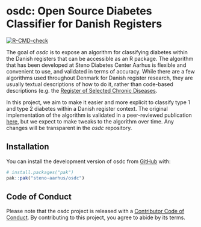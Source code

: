 # osdc: Open Source Diabetes Classifier for Danish Registers

<!-- badges: start -->

[![R-CMD-check](https://github.com/steno-aarhus/osdc/actions/workflows/R-CMD-check.yaml/badge.svg)](https://github.com/steno-aarhus/osdc/actions/workflows/R-CMD-check.yaml)

<!-- badges: end -->

The goal of *osdc* is to expose an algorithm for classifying diabetes
within the Danish registers that can be accessible as an R package. The
algorithm that has been developed at Steno Diabetes Center Aarhus is
flexible and convenient to use, and validated in terms of accuracy.
While there are a few algorithms used throughout Denmark for Danish
register research, they are usually textual descriptions of how to do
it, rather than code-based descriptions (e.g. the [Register of Selected
Chronic
Diseases](https://www.esundhed.dk/-/media/Files/Publikationer/Emner/Operationer-og-diagnoser/Udvalgte-kroniske-sygdomme-svaere-psykiske-lidelser/Algoritmer-for-Udvalgte-Kroniske-Sygdomme-og-svre-psykiske-lidelser-RUKS-2022.ashx).

In this project, we aim to make it easier and more explicit to
classify type 1 and type 2 diabetes within a Danish register context.
The original implementation of the algorithm is validated in a
peer-reviewed publication [here](https://doi.org/10.2147/clep.s407019),
but we expect to make tweaks to the algorithm over time. Any changes
will be transparent in the *osdc* repository.

## Installation

You can install the development version of osdc from
[GitHub](https://github.com/) with:

``` r
# install.packages("pak")
pak::pak("steno-aarhus/osdc")
```

## Code of Conduct

Please note that the osdc project is released with a [Contributor Code
of
Conduct](https://contributor-covenant.org/version/2/1/CODE_OF_CONDUCT.html).
By contributing to this project, you agree to abide by its terms.
